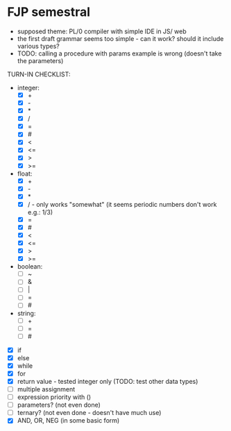# FJP semestral
- supposed theme: PL/0 compiler with simple IDE in JS/ web
- the first draft grammar seems too simple - can it work? should it include various types?
- TODO: calling a procedure with params example is wrong (doesn't take the parameters)

TURN-IN CHECKLIST:
- integer:
    - [x] \+
    - [x] \-
    - [x] \*
    - [x] /
    - [x] =
    - [x] \#
    - [x] <
    - [x] <=
    - [x] \>
    - [x] \>=
- float:
    - [x] \+
    - [x] \-
    - [x] \*
    - [x] /     - only works "somewhat" (it seems periodic numbers don't work e.g.: 1/3)
    - [x] =
    - [x] \#
    - [x] <
    - [x] <=
    - [x] \>
    - [x] \>=
- boolean:
    - [ ] ~
    - [ ] &
    - [ ] |
    - [ ] =
    - [ ] \#
- string:
    - [ ] \+
    - [ ] =
    - [ ] \#
- [x] if
- [x] else
- [x] while
- [x] for
- [x] return value - tested integer only (TODO: test other data types)
- [ ] multiple assignment
- [ ] expression priority with ()
- [ ] parameters? (not even done)
- [ ] ternary? (not even done - doesn't have much use)
- [x] AND, OR, NEG (in some basic form)